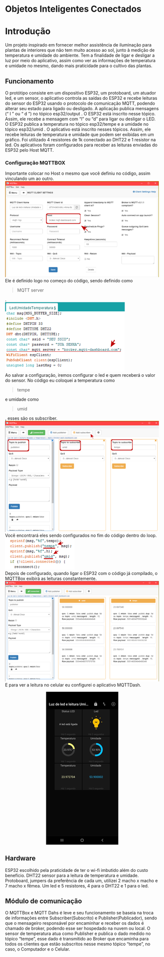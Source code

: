 # Objetos Inteligentes Conectados 

# Introdução
Um projeto inspirado em fornecer melhor assistência de iluminação para plantas de interiores que não tem muito acesso ao sol, junto à medição de temperatura e umidade do ambiente. Tem a finalidade de ligar e desligar a luz por meio do aplicativo, assim como ver as informações de temperatura e umidade no mesmo, dando mais praticidade para o cultivo das plantas.

## Funcionamento
O protótipo consiste em um dispositivo ESP32, um protoboard, um atuador led, e um sensor, o aplicativo controla as saídas do ESP32 e recebe leituras do sensor do ESP32 usando o protocolo de comunicação MQTT, podendo alterar seu estado para ligado ou desligado. A aplicação publica mensagens (“ l ” ou “ d ”) no tópico esp32/output . O ESP32 está inscrito nesse tópico. Assim, ele recebe a mensagem com “l” ou “d” para ligar ou desligar o LED. O ESP32 publica a temperatura no tópico esp32/tempe e a umidade no tópico esp32/umid . O aplicativo está inscrito nesses tópicos. Assim, ele recebe leituras de temperatura e umidade que podem ser exibidas em um gráfico.
Foi utilizado 4 resistores de 1k conectado ao DHT22 e 1 resistor na led. Os aplicativos foram configurados para receber as leituras enviadas do ESP32 pelo Host MQTT.

### Configuração MQTTBOX
Importante colocar no Host o mesmo que você definiu no código, assim vinculando um ao outro.
![MQTTBOX configuração](https://github.com/samyserpa/objetosInteligentesConectados/blob/main/imagens/MQTTBOXconfig.png?raw=true)
Ele é definido logo no começo do código, sendo definido como <blockquote> MQTT server </blockquote> .  
![MQTT server](https://github.com/samyserpa/objetosInteligentesConectados/blob/main/imagens/mqttServer.png?raw=true)  
Ao salvar a configuração, iremos configurar o led e quem receberá o valor do sensor. No código eu coloquei a temperatura como <blockquote> tempe </blockquote> e umidade como <blockquote> umid </blockquote> , esses são os subscriber.  
![MQTTBOXpubSub](https://github.com/samyserpa/objetosInteligentesConectados/blob/main/imagens/MQTTBOXpubSub.png?raw=true)  
Você encontrará eles sendo configurados no fim do código dentro do loop.  
![tempeUmid](https://github.com/samyserpa/objetosInteligentesConectados/blob/main/imagens/tempeUmid.png?raw=true)  
Depois de configurado, quando ligar o ESP32 com o código já compilado, o MQTTBox exibirá as leituras constantemente.   
![leituraMQTTBox](https://github.com/samyserpa/objetosInteligentesConectados/blob/main/imagens/leituraMQTTBox.png?raw=true)  
E para ver a leitura no celular eu configurei o aplicativo MQTTDash.  
<p align="center">
  <img src="https://github.com/samyserpa/objetosInteligentesConectados/blob/main/imagens/MQTTDash.png?raw=true" alt="Sublime's custom image"/>
</p>    

## Hardware
ESP32 escolhido pela praticidade de ter o wi-fi imbutido além do custo benefício. DHT22 sensor para a leitura de temperatura e umidade. Protoboard, jumpers da preferência de cada um, utilizei 2 macho x macho e 7 macho x fêmea. Um led e 5 resistores, 4 para o DHT22 e 1 para o led.

## Módulo de comunicação
O MQTTBox e MQTT Dahs é leve e seu funcionamento se baseia na troca de informações entre Subscriber(Subscrito) e Publisher(Publicador), sendo que o mensageiro responsável por encaminhar e receber os dados é chamado de broker, podendo esse ser hospedado na nuvem ou local.   O sensor de temperatura atua como Publisher e publica o dado medido no tópico “tempe”, esse dado é transmitido ao Broker que encaminha para todos os clientes que estão subscritos nesse mesmo tópico “tempe”, no caso, o Computador e o Celular.

